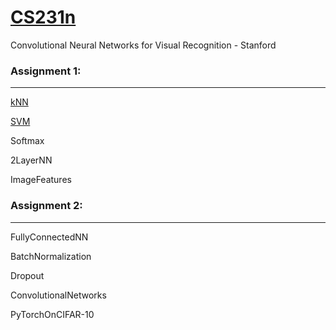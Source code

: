 # [CS231n](http://cs231n.stanford.edu/)
Convolutional Neural Networks for Visual Recognition - Stanford 

### Assignment 1:
-----------------
[kNN](https://github.com/jmalloch/CS231n/blob/master/assignment1/knn.ipynb)

[SVM](https://github.com/jmalloch/CS231n/blob/master/assignment1/svm.ipynb)

Softmax

2LayerNN

ImageFeatures


### Assignment 2:
-----------------
FullyConnectedNN

BatchNormalization

Dropout

ConvolutionalNetworks

PyTorchOnCIFAR-10
